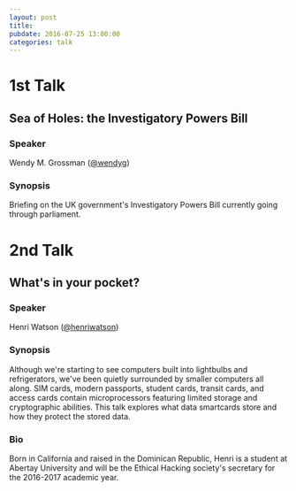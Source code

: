 ```yaml
---
layout: post
title: 
pubdate: 2016-07-25 13:00:00
categories: talk
---
```


# 1st Talk

## Sea of Holes: the Investigatory Powers Bill

### Speaker

Wendy M. Grossman ([@wendyg](https://twitter.com/wendyg))

### Synopsis

Briefing on the UK government's Investigatory Powers Bill currently going through parliament.


# 2nd Talk

## What's in your pocket?

### Speaker

Henri Watson ([@henriwatson](https://twitter.com/henriwatson))

### Synopsis

Although we're starting to see computers built into lightbulbs
and refrigerators, we've been quietly surrounded by smaller computers
all along. SIM cards, modern passports, student cards, transit cards,
and access cards contain microprocessors featuring limited storage and
cryptographic abilities. This talk explores what data smartcards store
and how they protect the stored data.

### Bio

Born in California and raised in the Dominican Republic, Henri is a
student at Abertay University and will be the Ethical Hacking society's
secretary for the 2016-2017 academic year.


